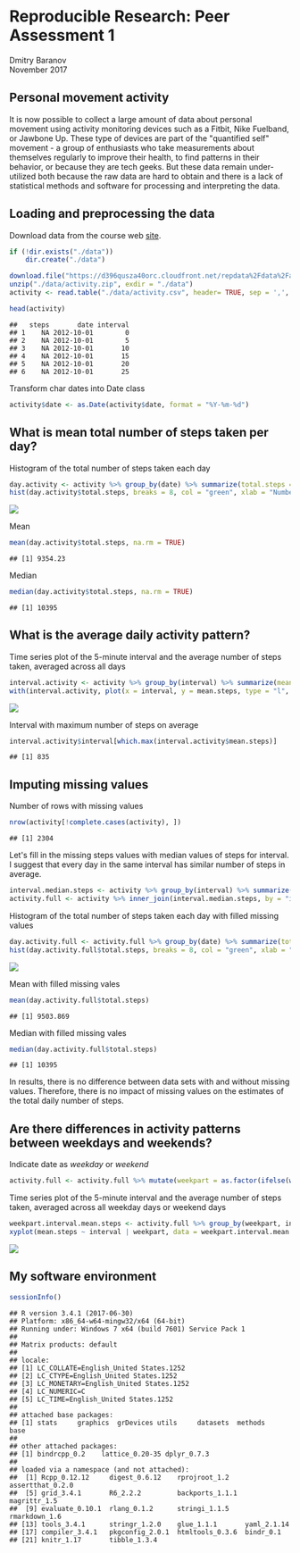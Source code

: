 # Reproducible Research: Peer Assessment 1
Dmitry Baranov  
November 2017  



## Personal movement activity

It is now possible to collect a large amount of data about personal movement using activity monitoring devices such as a Fitbit, Nike Fuelband, or Jawbone Up. These type of devices are part of the "quantified self" movement - a group of enthusiasts who take measurements about themselves regularly to improve their health, to find patterns in their behavior, or because they are tech geeks. But these data remain under-utilized both because the raw data are hard to obtain and there is a lack of statistical methods and software for processing and interpreting the data.

## Loading and preprocessing the data

Download data from the course web [site](https://d396qusza40orc.cloudfront.net/repdata%2Fdata%2Factivity.zip).


```r
if (!dir.exists("./data"))
    dir.create("./data")

download.file("https://d396qusza40orc.cloudfront.net/repdata%2Fdata%2Factivity.zip", "./data/activity.zip")
unzip("./data/activity.zip", exdir = "./data")
activity <- read.table("./data/activity.csv", header= TRUE, sep = ',', stringsAsFactors = FALSE, na.strings = "NA")

head(activity)
```

```
##   steps       date interval
## 1    NA 2012-10-01        0
## 2    NA 2012-10-01        5
## 3    NA 2012-10-01       10
## 4    NA 2012-10-01       15
## 5    NA 2012-10-01       20
## 6    NA 2012-10-01       25
```

Transform char dates into Date class

```r
activity$date <- as.Date(activity$date, format = "%Y-%m-%d")
```

## What is mean total number of steps taken per day?

Histogram of the total number of steps taken each day


```r
day.activity <- activity %>% group_by(date) %>% summarize(total.steps = sum(steps, na.rm = TRUE))
hist(day.activity$total.steps, breaks = 8, col = "green", xlab = "Number of steps", main = "Total number of steps per day")
```

![](figure/hist_total_number_steps_per_day-1.png)<!-- -->

Mean

```r
mean(day.activity$total.steps, na.rm = TRUE)
```

```
## [1] 9354.23
```

Median

```r
median(day.activity$total.steps, na.rm = TRUE)
```

```
## [1] 10395
```

## What is the average daily activity pattern?

Time series plot of the 5-minute interval and the average number of steps taken, averaged across all days

```r
interval.activity <- activity %>% group_by(interval) %>% summarize(mean.steps = mean(steps, na.rm = TRUE))
with(interval.activity, plot(x = interval, y = mean.steps, type = "l", xlab = "5 min intervals", ylab = "Average number of steps"))
```

![](figure/time_series_total_steps-1.png)<!-- -->

Interval with maximum number of steps on average

```r
interval.activity$interval[which.max(interval.activity$mean.steps)]
```

```
## [1] 835
```

## Imputing missing values

Number of rows with missing values

```r
nrow(activity[!complete.cases(activity), ])
```

```
## [1] 2304
```

Let's fill in the missing steps values with median values of steps for interval. I suggest that every day in the same interval has similar number of steps in average.

```r
interval.median.steps <- activity %>% group_by(interval) %>% summarize(median.steps = median(steps, na.rm = TRUE))
activity.full <- activity %>% inner_join(interval.median.steps, by = "interval") %>% mutate(steps = ifelse(is.na(steps), median.steps, steps)) %>% select(steps, date, interval)
```

Histogram of the total number of steps taken each day with filled missing values


```r
day.activity.full <- activity.full %>% group_by(date) %>% summarize(total.steps = sum(steps))
hist(day.activity.full$total.steps, breaks = 8, col = "green", xlab = "Number of steps", main = "Total number of steps per day")
```

![](figure/hist_total_number_steps_per_day_fill_missing-1.png)<!-- -->

Mean with filled missing vales

```r
mean(day.activity.full$total.steps)
```

```
## [1] 9503.869
```

Median with filled missing vales

```r
median(day.activity.full$total.steps)
```

```
## [1] 10395
```

In results, there is no difference between data sets with and without missing values. Therefore, there is no impact of missing values on the estimates of the total daily number of steps.


## Are there differences in activity patterns between weekdays and weekends?

Indicate date as _weekday_ or _weekend_

```r
activity.full <- activity.full %>% mutate(weekpart = as.factor(ifelse(weekdays(date, abbreviate = TRUE) %in% c("Sat","Sun"), "weekend", "weekday")))
```
Time series plot of the 5-minute interval and the average number of steps taken, averaged across all weekday days or weekend days


```r
weekpart.interval.mean.steps <- activity.full %>% group_by(weekpart, interval) %>% summarize(mean.steps = mean(steps))
xyplot(mean.steps ~ interval | weekpart, data = weekpart.interval.mean.steps, layout = c(1,2), type = "l", ylab = "Number of steps", xlab = "Interval")
```

![](figure/time_series_weekpart_avg_steps-1.png)<!-- -->

## My software environment


```r
sessionInfo()
```

```
## R version 3.4.1 (2017-06-30)
## Platform: x86_64-w64-mingw32/x64 (64-bit)
## Running under: Windows 7 x64 (build 7601) Service Pack 1
## 
## Matrix products: default
## 
## locale:
## [1] LC_COLLATE=English_United States.1252 
## [2] LC_CTYPE=English_United States.1252   
## [3] LC_MONETARY=English_United States.1252
## [4] LC_NUMERIC=C                          
## [5] LC_TIME=English_United States.1252    
## 
## attached base packages:
## [1] stats     graphics  grDevices utils     datasets  methods   base     
## 
## other attached packages:
## [1] bindrcpp_0.2    lattice_0.20-35 dplyr_0.7.3    
## 
## loaded via a namespace (and not attached):
##  [1] Rcpp_0.12.12     digest_0.6.12    rprojroot_1.2    assertthat_0.2.0
##  [5] grid_3.4.1       R6_2.2.2         backports_1.1.1  magrittr_1.5    
##  [9] evaluate_0.10.1  rlang_0.1.2      stringi_1.1.5    rmarkdown_1.6   
## [13] tools_3.4.1      stringr_1.2.0    glue_1.1.1       yaml_2.1.14     
## [17] compiler_3.4.1   pkgconfig_2.0.1  htmltools_0.3.6  bindr_0.1       
## [21] knitr_1.17       tibble_1.3.4
```
